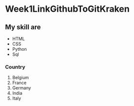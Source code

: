 # Week1LinkGithubToGitKraken

## My skill are

* HTML
* CSS
* Python
* Sql

### Country

1. Belgium
2. France
3. Germany
4. India
5. Italy

